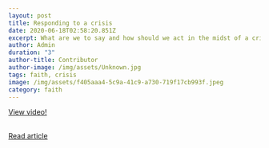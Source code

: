 ```yaml
---
layout: post
title: Responding to a crisis
date: 2020-06-18T02:58:20.851Z
excerpt: What are we to say and how should we act in the midst of a crisis?
author: Admin
duration: "3"
author-title: Contributor
author-image: /img/assets/Unknown.jpg
tags: faith, crisis
image: /img/assets/f405aaa4-5c9a-41c9-a730-719f17cb993f.jpeg
category: faith
---
```

[View video!](https://youtu.be/Z-9TxD1BF60)

[](https://youtu.be/Z-9TxD1BF60)\
[Read article](https://banneroftruth.org/us/resources/articles/2020/habakkuk-a-book-for-times-of-crisis/)
